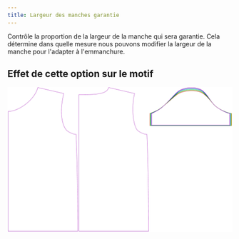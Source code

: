```yaml
---
title: Largeur des manches garantie
---
```


Contrôle la proportion de la largeur de la manche qui sera garantie. Cela détermine dans quelle mesure nous pouvons modifier la largeur de la manche pour l'adapter à l'emmanchure.

## Effet de cette option sur le motif

![Cette image montre l'effet de cette option en superposant plusieurs variantes qui ont une valeur différente pour cette option](teagan_sleevewidthguarantee_sample.svg "Effet de cette option sur le motif")
